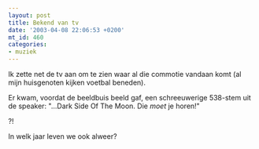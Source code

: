 ```yaml
---
layout: post
title: Bekend van tv
date: '2003-04-08 22:06:53 +0200'
mt_id: 460
categories:
- muziek
---
```

Ik zette net de tv aan om te zien waar al die commotie vandaan komt (al mijn huisgenoten kijken voetbal beneden).

Er kwam, voordat de beeldbuis beeld gaf, een schreeuwerige 538-stem uit de speaker: "...Dark Side Of The Moon. Die <i>moet</i> je horen!"

?!

In welk jaar leven we ook alweer?
